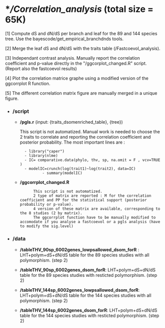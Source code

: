 # **/Correlation_analysis* (total size = 65K)

[1] Compute dS and dN/dS per branch and leaf for the 89 and 144 species tree. Use the bayescode/get_empirical_branchdnds tools.

[2] Merge the leaf dS and dN/dS with the traits table (/Fastcoevol_analysis).

[3] Independant contrast analysis. 
    Manually report the correlation coefficient and p-value directly in the "/ggcorplot_changed.R" script. (Report also the fastcoevol results)

[4] Plot the correlation matrice graphe using a modified version of the ggcorrplot R function.

[5] The different correlation matrix figure are manually merged in a unique figure.

- ### **/script**

	- **/pgls.r** (input: {traits_dsomenriched_table}, {tree})

		This script is not automatized. Manual work is needed to choose the 2 traits to correlate and reporting the correlation coefficient and posterior probability.
		The most important lines are : 

		  	- library("caper")
			- library(nlme)
		  	- IC= comparative.data(phylo, thv, sp, na.omit = F , vcv=TRUE )
		  	- modelIC=crunch(log(trait1)~log(trait2), data=IC)
                  	- summary(modelIC)

	- **/ggcorrplot_changed.R**

                This script is not automatized.
                2 type of matrix are reported : M for the correlation coefficient and PP for the statistical support (posterior probability or p-value).
                4 version of these matrix are available, corresponding to the 8 studies (2 by matrix).
                The ggcorrplot function have to be manually modified to accomodate if you analyse a fastcoevol or a pgls analysis (have to modify the sig.level)

- ### **/data**

	- **/tableTHV_90sp_6002genes_lowpsallowed_dsom_forR** : LHT+polym+dS+dN/dS table for the 89 species studies with all polymorphism. (step 2)
	
	- **/tableTHV_90sp_6002genes_dsom_forR**: LHT+polym+dS+dN/dS table for the 89 species studies with resticted polymorphism. (step 2)

	- **/tableTHV_144sp_6002genes_lowpsallowed_dsom_forR**: LHT+polym+dS+dN/dS table for the 144 species studies with all polymorphism. (step 2)
		
	- **/tableTHV_144sp_6002genes_dsom_forR**: LHT+polym+dS+dN/dS table for the 144 species studies with resticted polymorphism. (step 2)

